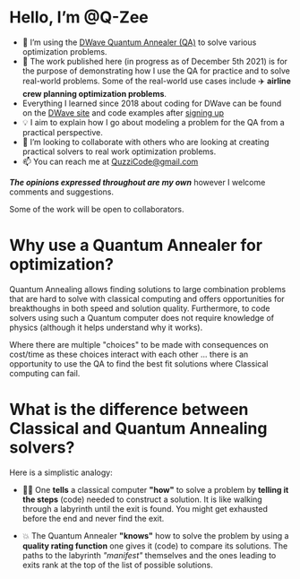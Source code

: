 
# Hello, I’m @Q-Zee

- 👀 I’m using the [DWave Quantum Annealer (QA)](https://cloud.dwavesys.com/leap) to solve various optimization problems.
- 🌱 The work published here (in progress as of December 5th 2021) is for the purpose of demonstrating how I use the QA for practice and to solve real-world problems. Some of the real-world use cases include ✈️ **airline crew planning optimization problems**. 
- Everything I learned since 2018 about coding for DWave can be found on the [DWave site](https://www.dwavesys.com/learn/resource-library/) and code examples after [signing up](https://cloud.dwavesys.com/leap/signup/)
- 💡 I aim to explain how I go about modeling a problem for the QA from a practical perspective. 
- 💞️ I’m looking to collaborate with others who are looking at creating practical solvers to real work optimization problems.
- 📫 You can reach me at QuzziCode@gmail.com

**_The opinions expressed throughout are my own_** however I welcome comments and suggestions. 

Some of the work will be open to collaborators.

# Why use a Quantum Annealer for optimization?

Quantum Annealing allows finding solutions to large combination problems that are hard to solve with classical computing and offers opportunities for breakthoughs in both speed and solution quality. Furthermore, to code solvers using such a Quantum computer does not require knowledge of physics (although it helps understand why it works). 

Where there are multiple "choices" to be made with consequences on cost/time as these choices interact with each other ... there is an opportunity to use the QA to find the best fit solutions where Classical computing can fail.

# What is the difference between Classical and Quantum Annealing solvers?

Here is a simplistic analogy: 

- 🚶‍♀️ One **tells** a classical computer **"how"** to solve a problem by **telling it the steps** (code) needed to construct a solution. It is like walking through a labyrinth until the exit is found. You might get exhausted before the end and never find the exit.

- 💥 The Quantum Annealer **"knows"** how to solve the problem by using a **quality rating function** one gives it (code) to compare its solutions. The paths to the labyrinth _"manifest"_ themselves and the ones leading to exits rank at the top of the list of possible solutions.



<!---
Q-Zee/Q-Zee is a ✨ special ✨ repository because its `README.md` (this file) appears on your GitHub profile.
You can click the Preview link to take a look at your changes.
--->
